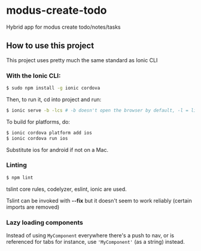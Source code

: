 # modus-create-todo
Hybrid app for modus create todo/notes/tasks

## How to use this project
This project uses pretty much the same standard as Ionic CLI

### With the Ionic CLI:

```bash
$ sudo npm install -g ionic cordova
```

Then, to run it, cd into project and run:

```bash
$ ionic serve -b -lcs # -b doesn't open the browser by default, -l = liveloread, c = console.logs
```

To build for platforms, do:

```bash
$ ionic cordova platform add ios
$ ionic cordova run ios
```

Substitute ios for android if not on a Mac.

### Linting

```bash
$ npm lint
```

tslint core rules, codelyzer, eslint, ionic are used.

Tslint can be invoked with **--fix** but it doesn't seem to work reliably (certain imports are removed)


### Lazy loading components
Instead of using `MyComponent` everywhere there's a push to nav, or is referenced for tabs for instance, use `'MyComponent'` (as a string) instead.

